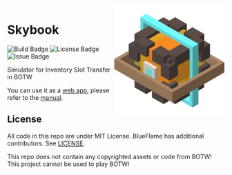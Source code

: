 <img src="https://github.com/Pistonite/botw-ist/blob/main/packages/manual/src/icon.png?raw=true" width="256px" align="right" />

# Skybook

![Build Badge](https://img.shields.io/github/actions/workflow/status/Pistonite/botw-ist/build.yml)
![License Badge](https://img.shields.io/github/license/Pistonite/botw-ist)
![Issue Badge](https://img.shields.io/github/issues/Pistonite/botw-ist)

Simulator for Inventory Slot Transfer in BOTW

You can use it as a [web app](https://ist.pistonite.app),
please refer to the [manual](https://skybook.pistonite.dev).

## License
All code in this repo are under MIT License. BlueFlame has additional contributors. See [LICENSE](./packages/blueflame/LICENSE).

This repo does not contain any copyrighted assets or code from BOTW!
This project cannot be used to play BOTW!
